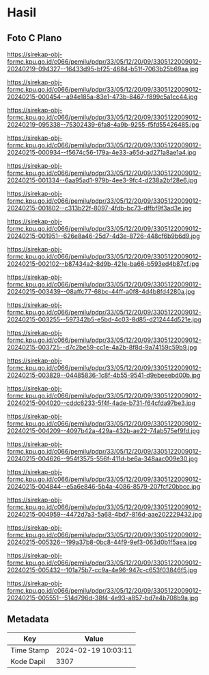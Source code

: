 # Hasil

## Foto C Plano

https://sirekap-obj-formc.kpu.go.id/c066/pemilu/pdpr/33/05/12/20/09/3305122009012-20240219-094327--16433d95-bf25-4684-b51f-7063b25b69aa.jpg

https://sirekap-obj-formc.kpu.go.id/c066/pemilu/pdpr/33/05/12/20/09/3305122009012-20240215-000454--a94e185a-83e1-473b-8467-f899c5a1cc44.jpg

https://sirekap-obj-formc.kpu.go.id/c066/pemilu/pdpr/33/05/12/20/09/3305122009012-20240219-095338--75302439-6fa8-4a9b-9255-f5fd55426485.jpg

https://sirekap-obj-formc.kpu.go.id/c066/pemilu/pdpr/33/05/12/20/09/3305122009012-20240215-000934--f5674c56-179a-4e33-a65d-ad271a8ae1a4.jpg

https://sirekap-obj-formc.kpu.go.id/c066/pemilu/pdpr/33/05/12/20/09/3305122009012-20240215-001334--6aa95ad1-979b-4ee3-9fc4-d238a2bf28e6.jpg

https://sirekap-obj-formc.kpu.go.id/c066/pemilu/pdpr/33/05/12/20/09/3305122009012-20240215-001802--c313b22f-8097-4fdb-bc73-dffbf9f3ad3e.jpg

https://sirekap-obj-formc.kpu.go.id/c066/pemilu/pdpr/33/05/12/20/09/3305122009012-20240215-001951--626e8a46-25d7-4d3e-8726-448cf6b9b6d9.jpg

https://sirekap-obj-formc.kpu.go.id/c066/pemilu/pdpr/33/05/12/20/09/3305122009012-20240215-002102--b87434a2-8d9b-421e-ba66-b593ed4b87cf.jpg

https://sirekap-obj-formc.kpu.go.id/c066/pemilu/pdpr/33/05/12/20/09/3305122009012-20240215-003439--08affc77-68bc-44ff-a0f8-4d4b8fd4280a.jpg

https://sirekap-obj-formc.kpu.go.id/c066/pemilu/pdpr/33/05/12/20/09/3305122009012-20240215-003255--597342b5-e5bd-4c03-8d85-d212444d521e.jpg

https://sirekap-obj-formc.kpu.go.id/c066/pemilu/pdpr/33/05/12/20/09/3305122009012-20240215-003725--d7c2be59-cc1e-4a2b-8f8d-9a74159c59b9.jpg

https://sirekap-obj-formc.kpu.go.id/c066/pemilu/pdpr/33/05/12/20/09/3305122009012-20240215-003829--04485836-1c8f-4b55-9541-d9ebeeebd00b.jpg

https://sirekap-obj-formc.kpu.go.id/c066/pemilu/pdpr/33/05/12/20/09/3305122009012-20240215-004020--cddc6233-5f4f-4ade-b731-f64cfda97be3.jpg

https://sirekap-obj-formc.kpu.go.id/c066/pemilu/pdpr/33/05/12/20/09/3305122009012-20240215-004209--4097b42a-429a-432b-ae22-74ab575ef9fd.jpg

https://sirekap-obj-formc.kpu.go.id/c066/pemilu/pdpr/33/05/12/20/09/3305122009012-20240215-004626--954f3575-556f-411d-be6a-348aac009e30.jpg

https://sirekap-obj-formc.kpu.go.id/c066/pemilu/pdpr/33/05/12/20/09/3305122009012-20240215-004844--e5a6e846-5b4a-4086-8579-207fcf20bbcc.jpg

https://sirekap-obj-formc.kpu.go.id/c066/pemilu/pdpr/33/05/12/20/09/3305122009012-20240215-004959--4472d7a3-5a68-4bd7-816d-aae202229432.jpg

https://sirekap-obj-formc.kpu.go.id/c066/pemilu/pdpr/33/05/12/20/09/3305122009012-20240215-005326--199a37b8-0bc8-44f9-9ef3-063d0b1f5aea.jpg

https://sirekap-obj-formc.kpu.go.id/c066/pemilu/pdpr/33/05/12/20/09/3305122009012-20240215-005432--101a75b7-cc9a-4e96-947c-c653f03846f5.jpg

https://sirekap-obj-formc.kpu.go.id/c066/pemilu/pdpr/33/05/12/20/09/3305122009012-20240215-005551--514d796d-38f4-4e93-a857-bd7e4b708b9a.jpg


## Metadata

| Key        | Value               |
| ---------- | ------------------- |
| Time Stamp | 2024-02-19 10:03:11 |
| Kode Dapil | 3307                |



